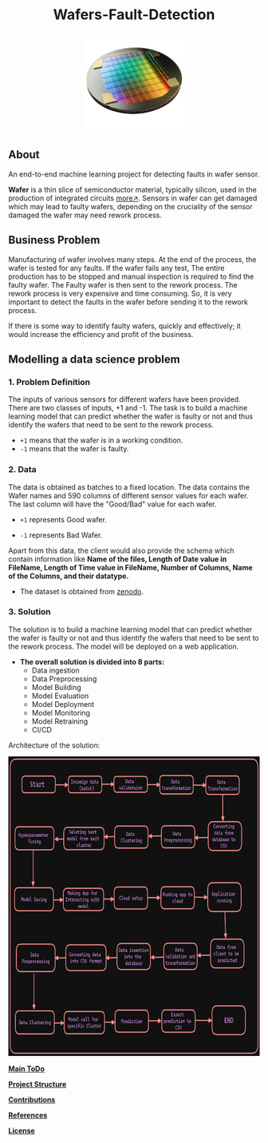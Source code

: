 ﻿<div align="center">

# Wafers-Fault-Detection

<img src="./Readme_Assets/semi.png" width="200" height="200">
</div>

## About

An end-to-end machine learning project for detecting faults in wafer sensor.

**Wafer** is a thin slice of semiconductor material, typically silicon, used in the production of integrated
circuits [more↗](https://en.wikipedia.org/wiki/Wafer_(electronics)#:~:text=In%20electronics%2C%20a%20wafer%20(also,in%20and%20upon%20the%20wafer.)). Sensors in wafer can get damaged which may lead to faulty wafers, depending on the cruciality of the sensor damaged the wafer may need rework process.

## Business Problem

Manufacturing of wafer involves many steps. At the end of the process, the wafer is tested for any faults. If the wafer
fails any test, The entire production has to be stopped and manual inspection is required to find the faulty wafer. The
Faulty wafer is then sent to the rework process. The rework process is very expensive and time consuming. So, it is very
important to detect the faults in the wafer before sending it to the rework process.

If there is some way to identify faulty wafers, quickly and effectively; it would increase the efficiency and profit of the business.  

## Modelling a data science problem

### 1. Problem Definition

The inputs of various sensors for different wafers have been provided. There are two classes of inputs, +1 and -1. The task is to build a machine learning model that can predict whether the wafer is faulty or not and thus identify the wafers that need to be sent to the rework process.

- ```+1``` means that the wafer is in a working condition.
- ```-1``` means that the wafer is faulty.

### 2. Data

The data is obtained as batches to a fixed location. The data contains the Wafer names and 590 columns of different sensor values for each wafer. The last column will have the "Good/Bad" value for each wafer.

- ```+1``` represents Good wafer.

- ```-1``` represents Bad Wafer.

Apart from this data, the client would also provide the schema which contain information like **Name of the files, Length of Date value in FileName, Length of Time value in FileName, Number of Columns, Name of the Columns, and their datatype.**

- The dataset is obtained from [zenodo](https://zenodo.org/record/4322353#.Y7K4y3ZBytU).

### 3. Solution

The solution is to build a machine learning model that can predict whether the wafer is faulty or not and thus identify the wafers that need to be sent to the rework process. The model will be deployed on a web application.

- **The overall solution is divided into 8 parts:**
  - Data ingestion
  - Data Preprocessing
  - Model Building
  - Model Evaluation
  - Model Deployment
  - Model Monitoring
  - Model Retraining
  - CI/CD

Architecture of the solution:

<div align="center">
<img src="./Readme_Assets/Arch.png" width="600" height="600">
</div>

**[Main ToDo](./Readme_Assets/ToDo.md)**

**[Project Structure](./Readme_Assets/Structure.md)**

**[Contributions](./CONTRIBUTING.md)**

**[References](./Readme_Assets/Reference.md)**

**[License](./LICENSE)**
